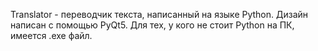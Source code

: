 Translator - переводчик текста, написанный на языке Python. Дизайн написан с помощью PyQt5. Для тех, у кого не стоит Python на ПК, имеется .exe файл.
